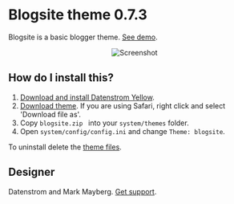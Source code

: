 Blogsite theme 0.7.3
====================
Blogsite is a basic blogger theme. [See demo](https://developers.datenstrom.se/themes/blogsite).

<p align="center"><img src="blogsite-screenshot.png?raw=true" alt="Screenshot"></p>

## How do I install this?

1. [Download and install Datenstrom Yellow](https://github.com/datenstrom/yellow/).
2. [Download theme](https://github.com/datenstrom/yellow-themes/raw/master/zip/blogsite.zip). If you are using Safari, right click and select 'Download file as'.
3. Copy `blogsite.zip ` into your `system/themes` folder.
4. Open `system/config/config.ini` and change `Theme: blogsite`.

To uninstall delete the [theme files](update.ini).

## Designer

Datenstrom and Mark Mayberg. [Get support](https://developers.datenstrom.se/help/support).
